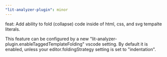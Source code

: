 ```yaml
---
"lit-analyzer-plugin": minor
---
```


feat: Add ability to fold (collapse) code inside of html, css, and svg tempalte literals.

This feature can be configured by a new "lit-analyzer-plugin.enableTaggedTemplateFolding" vscode setting. By default it is enabled, unless your editor.foldingStrategy setting is set to "indentation".
